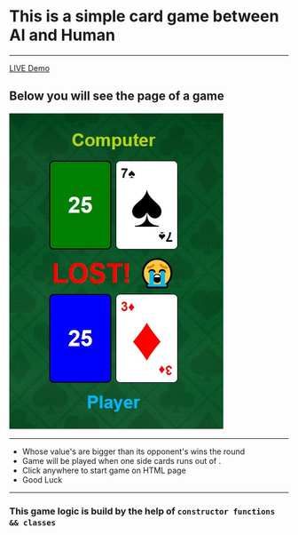 # This is a simple card game between AI and Human
---
[ LIVE  Demo](https://barisdevjs.github.io/Js-Projects/)

## Below you will see the page of a game

![alt text](https://github.com/barisdevjs/Js-Projects/blob/main/Card-Game/readme%20file%20image.jpg?raw=true)

---

- Whose value's are bigger than its opponent's wins the round
- Game will be played when one side cards runs out of .
- Click anywhere to start game on HTML page
- Good Luck
---

### This game logic is build by the help of `constructor functions && classes`
 
